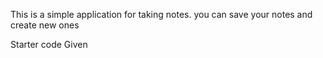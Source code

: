 This is a simple application for taking notes.
you can save your notes and create new ones 

Starter code Given
